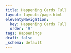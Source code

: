 ```yaml
---
title: Happening Cards Full
layout: layouts/page.html
eleventyNavigation:
  key: Happening Cards Full
  order: '9'
tags: Happenings
draft: false
_schema: default
---
```

